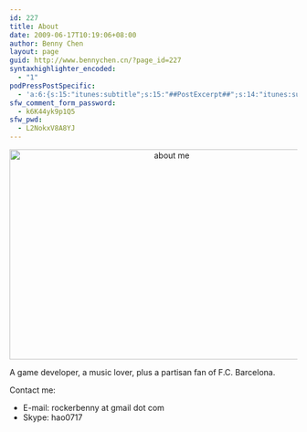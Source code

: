 ```yaml
---
id: 227
title: About
date: 2009-06-17T10:19:06+08:00
author: Benny Chen
layout: page
guid: http://www.bennychen.cn/?page_id=227
syntaxhighlighter_encoded:
  - "1"
podPressPostSpecific:
  - 'a:6:{s:15:"itunes:subtitle";s:15:"##PostExcerpt##";s:14:"itunes:summary";s:15:"##PostExcerpt##";s:15:"itunes:keywords";s:17:"##WordPressCats##";s:13:"itunes:author";s:10:"##Global##";s:15:"itunes:explicit";s:2:"No";s:12:"itunes:block";s:2:"No";}'
sfw_comment_form_password:
  - k6K44yk9p1Q5
sfw_pwd:
  - L2NokxV8A8YJ
---
```

<p style="text-align: center;">
  <a href="http://www.bennychen.cn/wp-content/uploads/2009/06/3f82386dt62f51fd960fb000.jpg" class="highslide-image" onclick="return hs.expand(this);"><img class="size-full wp-image-411 aligncenter" title="about me" src="http://www.bennychen.cn/wp-content/uploads/2009/06/3f82386dt62f51fd960fb000.jpg" alt="about me" width="552" height="368" srcset="http://www.bennychen.cn/wp-content/uploads/2009/06/3f82386dt62f51fd960fb000.jpg 690w, http://www.bennychen.cn/wp-content/uploads/2009/06/3f82386dt62f51fd960fb000-300x200.jpg 300w, http://www.bennychen.cn/wp-content/uploads/2009/06/3f82386dt62f51fd960fb000-450x300.jpg 450w" sizes="(max-width: 552px) 100vw, 552px" /></a>
</p>

A game developer, a music lover, plus a partisan fan of F.C. Barcelona.

Contact me:

  * E-mail: rockerbenny at gmail dot com
  * Skype: hao0717
